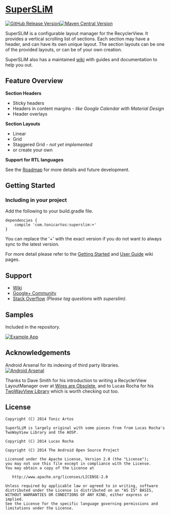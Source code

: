 [SuperSLiM](http://tonicartos.github.io/SuperSLiM/)
=========
[![GitHub Release Version](https://img.shields.io/github/release/tonicartos/superslim.svg?style=flat-square)](../releases/latest)[![Maven Central Version](https://maven-badges.herokuapp.com/maven-central/com.tonicartos/superslim/badge.svg?style=flat-square)](https://maven-badges.herokuapp.com/maven-central/com.tonicartos/superslim)


SuperSLiM is a configurable layout manager for the RecyclerView. It provides a vertical scrolling list of sections. Each section may have a header, and can have its own unique layout. The section layouts can be one of the provided layouts, or can be of your own creation.

SuperSLiM also has a maintained [wiki](https://github.com/TonicArtos/SuperSLiM/wiki) with guides and documentation to help you out.

## Feature Overview
**Section Headers**  
- Sticky headers
- Headers in content margins - *like Google Calendar with Material Design*
- Header overlays

**Section Layouts**  
- Linear
- Grid
- Staggered Grid - *not yet implemented*
- or create your own
 
**Support for RTL languages**  

See the [Roadmap](https://github.com/TonicArtos/SuperSLiM/wiki/Roadmap) for more details and future development.

## Getting Started
### Including in your project
Add the following to your build.gradle file.
```
dependencies {
    compile 'com.tonicartos:superslim:+'
}
```
You can replace the '+' with the exact version if you do not want to always sync to the latest version.

For more detail please refer to the [Getting Started](https://github.com/TonicArtos/SuperSLiM/wiki/Getting%20Started) and [User Guide](https://github.com/TonicArtos/SuperSLiM/wiki/User's%20Guide) wiki pages.

## Support
- [Wiki](https://github.com/TonicArtos/SuperSLiM/wiki)
- [Google+ Community](https://plus.google.com/communities/104097089134643994744)
- [Stack Overflow](https://stackoverflow.com/questions/tagged/superslim) *(Please tag questions with superslim)*.
 
## Samples
Included in the repository.

[![Example App](https://4.bp.blogspot.com/-ep46JKpGa84/VJhX1plWWCI/AAAAAAAAXZY/9A1ArrV3a3k/s1600/SuperSLiM-Demo-small.gif)](https://github.com/TonicArtos/SuperSLiM/tree/master/example)

## Acknowledgements
Android Arsenal for its indexing of third party libraries.  
[![Android Arsenal](https://img.shields.io/badge/Android%20Arsenal-SuperSLiM-blue.svg?style=flat-square)](https://android-arsenal.com/details/1/1319)

Thanks to Dave Smith for his introduction to writing a RecyclerView LayoutManager over at [Wires are Obsolete](http://wiresareobsolete.com/), and to Lucas Rocha for his [TwoWayView Library](http://github.com/lucasr/twoway-view/) which is worth checking out too.

## License
```
Copyright (C) 2014 Tonic Artos

SuperSLiM is largely original with some pieces from from Lucas Rocha's TwoWayView Library and the AOSP.

Copyright (C) 2014 Lucas Rocha

Copyright (C) 2014 The Android Open Source Project

Licensed under the Apache License, Version 2.0 (the "License");
you may not use this file except in compliance with the License.
You may obtain a copy of the License at

   http://www.apache.org/licenses/LICENSE-2.0

Unless required by applicable law or agreed to in writing, software
distributed under the License is distributed on an "AS IS" BASIS,
WITHOUT WARRANTIES OR CONDITIONS OF ANY KIND, either express or implied.
See the License for the specific language governing permissions and
limitations under the License.
```
